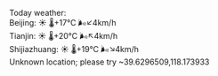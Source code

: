Today weather:  
Beijing: ☀️   🌡️+17°C 🌬️↙4km/h  
Tianjin: ☀️   🌡️+20°C 🌬️↖4km/h  
Shijiazhuang: ☀️   🌡️+19°C 🌬️↘4km/h  
Unknown location; please try ~39.6296509,118.173933  
